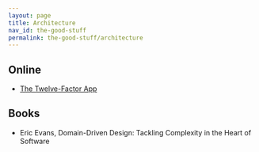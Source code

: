 ```yaml
---
layout: page
title: Architecture
nav_id: the-good-stuff
permalink: the-good-stuff/architecture
---
```


## Online

- [The Twelve-Factor App](https://12factor.net)

## Books

- Eric Evans, Domain-Driven Design: Tackling Complexity in the Heart of Software
